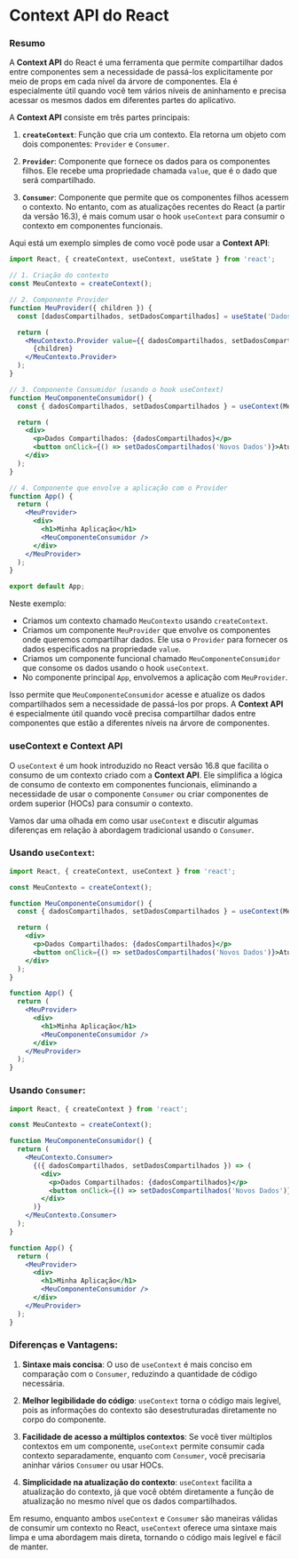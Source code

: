 # Context API do React

### Resumo

A **Context API** do React é uma ferramenta que permite compartilhar dados entre componentes sem a necessidade de passá-los explicitamente por meio de props em cada nível da árvore de componentes. Ela é especialmente útil quando você tem vários níveis de aninhamento e precisa acessar os mesmos dados em diferentes partes do aplicativo.

A **Context API** consiste em três partes principais:

1. **`createContext`**: Função que cria um contexto. Ela retorna um objeto com dois componentes: `Provider` e `Consumer`.

2. **`Provider`**: Componente que fornece os dados para os componentes filhos. Ele recebe uma propriedade chamada `value`, que é o dado que será compartilhado.

3. **`Consumer`**: Componente que permite que os componentes filhos acessem o contexto. No entanto, com as atualizações recentes do React (a partir da versão 16.3), é mais comum usar o hook `useContext` para consumir o contexto em componentes funcionais.

Aqui está um exemplo simples de como você pode usar a **Context API**:

```jsx
import React, { createContext, useContext, useState } from 'react';

// 1. Criação do contexto
const MeuContexto = createContext();

// 2. Componente Provider
function MeuProvider({ children }) {
  const [dadosCompartilhados, setDadosCompartilhados] = useState('Dados Iniciais');

  return (
    <MeuContexto.Provider value={{ dadosCompartilhados, setDadosCompartilhados }}>
      {children}
    </MeuContexto.Provider>
  );
}

// 3. Componente Consumidor (usando o hook useContext)
function MeuComponenteConsumidor() {
  const { dadosCompartilhados, setDadosCompartilhados } = useContext(MeuContexto);

  return (
    <div>
      <p>Dados Compartilhados: {dadosCompartilhados}</p>
      <button onClick={() => setDadosCompartilhados('Novos Dados')}>Atualizar Dados</button>
    </div>
  );
}

// 4. Componente que envolve a aplicação com o Provider
function App() {
  return (
    <MeuProvider>
      <div>
        <h1>Minha Aplicação</h1>
        <MeuComponenteConsumidor />
      </div>
    </MeuProvider>
  );
}

export default App;
```

Neste exemplo:

- Criamos um contexto chamado `MeuContexto` usando `createContext`.
- Criamos um componente `MeuProvider` que envolve os componentes onde queremos compartilhar dados. Ele usa o `Provider` para fornecer os dados especificados na propriedade `value`.
- Criamos um componente funcional chamado `MeuComponenteConsumidor` que consome os dados usando o hook `useContext`.
- No componente principal `App`, envolvemos a aplicação com `MeuProvider`.

Isso permite que `MeuComponenteConsumidor` acesse e atualize os dados compartilhados sem a necessidade de passá-los por props. A **Context API** é especialmente útil quando você precisa compartilhar dados entre componentes que estão a diferentes níveis na árvore de componentes.

### useContext e Context API

O `useContext` é um hook introduzido no React versão 16.8 que facilita o consumo de um contexto criado com a **Context API**. Ele simplifica a lógica de consumo de contexto em componentes funcionais, eliminando a necessidade de usar o componente `Consumer` ou criar componentes de ordem superior (HOCs) para consumir o contexto.

Vamos dar uma olhada em como usar `useContext` e discutir algumas diferenças em relação à abordagem tradicional usando o `Consumer`.

### Usando `useContext`:

```jsx
import React, { createContext, useContext } from 'react';

const MeuContexto = createContext();

function MeuComponenteConsumidor() {
  const { dadosCompartilhados, setDadosCompartilhados } = useContext(MeuContexto);

  return (
    <div>
      <p>Dados Compartilhados: {dadosCompartilhados}</p>
      <button onClick={() => setDadosCompartilhados('Novos Dados')}>Atualizar Dados</button>
    </div>
  );
}

function App() {
  return (
    <MeuProvider>
      <div>
        <h1>Minha Aplicação</h1>
        <MeuComponenteConsumidor />
      </div>
    </MeuProvider>
  );
}
```

### Usando `Consumer`:

```jsx
import React, { createContext } from 'react';

const MeuContexto = createContext();

function MeuComponenteConsumidor() {
  return (
    <MeuContexto.Consumer>
      {({ dadosCompartilhados, setDadosCompartilhados }) => (
        <div>
          <p>Dados Compartilhados: {dadosCompartilhados}</p>
          <button onClick={() => setDadosCompartilhados('Novos Dados')}>Atualizar Dados</button>
        </div>
      )}
    </MeuContexto.Consumer>
  );
}

function App() {
  return (
    <MeuProvider>
      <div>
        <h1>Minha Aplicação</h1>
        <MeuComponenteConsumidor />
      </div>
    </MeuProvider>
  );
}
```

### Diferenças e Vantagens:

1. **Sintaxe mais concisa**: O uso de `useContext` é mais conciso em comparação com o `Consumer`, reduzindo a quantidade de código necessária.

2. **Melhor legibilidade do código**: `useContext` torna o código mais legível, pois as informações do contexto são desestruturadas diretamente no corpo do componente.

3. **Facilidade de acesso a múltiplos contextos**: Se você tiver múltiplos contextos em um componente, `useContext` permite consumir cada contexto separadamente, enquanto com `Consumer`, você precisaria aninhar vários `Consumer` ou usar HOCs.

4. **Simplicidade na atualização do contexto**: `useContext` facilita a atualização do contexto, já que você obtém diretamente a função de atualização no mesmo nível que os dados compartilhados.

Em resumo, enquanto ambos `useContext` e `Consumer` são maneiras válidas de consumir um contexto no React, `useContext` oferece uma sintaxe mais limpa e uma abordagem mais direta, tornando o código mais legível e fácil de manter.
